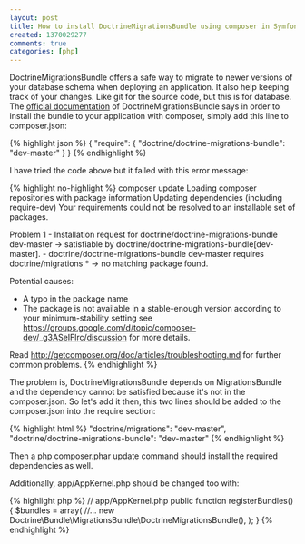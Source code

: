 ```yaml
---
layout: post
title: How to install DoctrineMigrationsBundle using composer in Symfony 2.3
created: 1370029277
comments: true
categories: [php]
---
```

DoctrineMigrationsBundle offers a safe way to migrate to newer versions of your database schema when deploying an application. It also help keeping track of your changes. Like git for the source code, but this is for database. The <a href="http://symfony.com/doc/master/bundles/DoctrineMigrationsBundle/index.html">official documentation</a> of DoctrineMigrationsBundle says in order to install the bundle to your application with composer, simply add this line to composer.json:

{% highlight json %}
{
    "require": {
        "doctrine/doctrine-migrations-bundle": "dev-master"
    }
}
{% endhighlight %}

I have tried the code above but it failed with this error message:

{% highlight no-highlight %}
composer update 
Loading composer repositories with package information
Updating dependencies (including require-dev)
Your requirements could not be resolved to an installable set of packages.

  Problem 1
    - Installation request for doctrine/doctrine-migrations-bundle dev-master -> satisfiable by doctrine/doctrine-migrations-bundle[dev-master].
    - doctrine/doctrine-migrations-bundle dev-master requires doctrine/migrations * -> no matching package found.

Potential causes:
 - A typo in the package name
 - The package is not available in a stable-enough version according to your minimum-stability setting
   see <https://groups.google.com/d/topic/composer-dev/_g3ASeIFlrc/discussion> for more details.

Read <http://getcomposer.org/doc/articles/troubleshooting.md> for further common problems.
{% endhighlight %}

The problem is, DoctrineMigrationsBundle depends on MigrationsBundle and the dependency cannot be satisfied because it's not in the composer.json. So let's add it then, this two lines should be added to the composer.json into the require section:

{% highlight html %}
        "doctrine/migrations": "dev-master",
        "doctrine/doctrine-migrations-bundle": "dev-master"
{% endhighlight %}

Then a php composer.phar update command should install the required dependencies as well.

Additionally, app/AppKernel.php should be changed too with:

{% highlight php %}
  // app/AppKernel.php
public function registerBundles()
{
    $bundles = array(
        //...
        new Doctrine\Bundle\MigrationsBundle\DoctrineMigrationsBundle(),
    );
}
{% endhighlight %}

